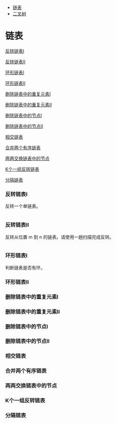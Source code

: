 <!-- GFM-TOC -->
* [链表](#链表)
* [二叉树](#二叉树)
<!-- GFM-TOC -->

# 链表

[反转链表I](#反转链表I)

[反转链表II](#反转链表II)

[环形链表I](#环形链表I)

[环形链表II](#环形链表II)

[删除链表中的重复元素I](#删除链表中的重复元素I)

[删除链表中的重复元素II](#删除链表中的重复元素II)

[删除链表中的节点I](#删除链表中的节点I)

[删除链表中的节点II](#删除链表中的节点II)

[相交链表](#相交链表)

[合并两个有序链表](#合并两个有序链表)

[两两交换链表中的节点](#两两交换链表中的节点)

[K个一组反转链表](#K个一组反转链表)

[分隔链表](#分隔链表)


### 反转链表I

反转一个单链表。

```c

```

### 反转链表II

反转从位置 m 到 n 的链表。请使用一趟扫描完成反转。

```c

```

### 环形链表I

判断链表是否有环。

### 环形链表II

### 删除链表中的重复元素I

### 删除链表中的重复元素II

### 删除链表中的节点I

### 删除链表中的节点II

### 相交链表

### 合并两个有序链表

### 两两交换链表中的节点

### K个一组反转链表

### 分隔链表

